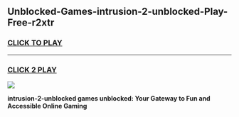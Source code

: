 
## Unblocked-Games-intrusion-2-unblocked-Play-Free-r2xtr
<h3>
<a href="https://premium76.site?title=intrusion-2-unblocked&ref=18A1">CLICK TO PLAY</a></h3>
<hr>

<h3>
<a href="https://premium76.site?title=intrusion-2-unblocked&ref=18A1">CLICK 2 PLAY</a>
  
</h3>

<a href="https://premium76.site?title=intrusion-2-unblocked&ref=18A1"><img src="https://clearcache.store/games.png"></a>


**intrusion-2-unblocked games unblocked: Your Gateway to Fun and Accessible Online Gaming**
